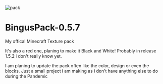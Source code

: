 ![pack](https://user-images.githubusercontent.com/74433811/112706652-0ff90900-8e7c-11eb-9e4a-802b385c9c78.png)
# BingusPack-0.5.7

My offical Minecraft Texture pack

It's also a red one, planing to make it Black and White!
Probably in release 1.5.2 i don't really know yet. 

I am planing to update the pack often like the color, design or even the blocks. Just a small project i am making as i don't have anything else to do during the Pandemic
